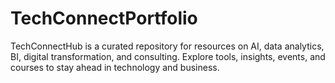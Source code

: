 # TechConnectPortfolio
TechConnectHub is a curated repository for resources on AI, data analytics, BI, digital transformation, and consulting. Explore tools, insights, events, and courses to stay ahead in technology and business. 
